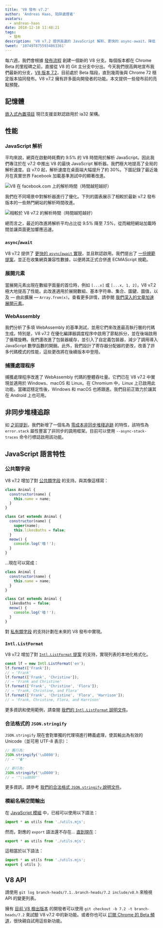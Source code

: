```yaml
---
title: 'V8 發布 v7.2'
author: 'Andreas Haas, 陷阱處理者'
avatars:
  - andreas-haas
date: 2018-12-18 11:48:21
tags:
  - 發布
description: 'V8 v7.2 提供高速的 JavaScript 解析、更快的 async-await、降低 ia32 的內存消耗、公開類字段等多項功能！'
tweet: '1074978755934863361'
---
```

每六週，我們會根據 [發布流程](/docs/release-process) 創建一個新的 V8 分支。每個版本都在 Chrome Beta 的里程碑之前，直接從 V8 的 Git 主分支中分出。今天我們很高興地宣布我們最新的分支，[V8 版本 7.2](https://chromium.googlesource.com/v8/v8.git/+log/branch-heads/7.2)，目前處於 Beta 階段，直到幾周後與 Chrome 72 穩定版本協同發布。V8 v7.2 擁有許多面向開發者的功能。本文提供一些發布前的亮點預覽。

<!--truncate-->
## 記憶體

[嵌入式內置項目](/blog/embedded-builtins) 現已支援並默認啟用於 ia32 架構。

## 性能

### JavaScript 解析

平均來說，網頁在啟動時耗費約 9.5% 的 V8 時間用於解析 JavaScript。因此我們專注於在 v7.2 中推出 V8 的最快 JavaScript 解析器。我們極大地提高了全局的解析速度。自 v7.0 起，解析速度在桌面端大幅提升了約 30%。下圖記錄了最近幾月在真實世界 Facebook 加載基準測試中的顯著改進。

![V8 在 facebook.com 上的解析時間（時間越短越好）](/_img/v8-release-72/facebook-parse-time.png)

我們在不同場景中對解析器進行了優化。下列的圖表展示了相較於最新 v7.2 發布版本的一些熱門網站的解析時間改進。

![相較於 V8 v7.2 的解析時間（時間越短越好）](/_img/v8-release-72/relative-parse-times.svg)

總而言之，最近的改進將解析平均占比從 9.5% 降至 7.5%，從而縮短網站加載時間並讓頁面更加響應迅速。

### `async`/`await`

V8 v7.2 提供了 [更快的 `async`/`await` 實現](/blog/fast-async#await-under-the-hood)，並且默認啟用。我們提出了 [一份規範提案](https://github.com/tc39/ecma262/pull/1250)，並正在收集網頁兼容性數據，以便將其正式合併進 ECMAScript 規範。

### 展開元素

當展開元素出現在數組字面量的首位時，例如 `[...x]` 或 `[...x, 1, 2]`，V8 v7.2 極大地提高了性能。此改進適用於展開數組、基本字符串、集合、圖鍵、圖值，以及 — 由此擴展 — `Array.from(x)`。查看更多詳情，請參閱 [我們深入的文章加速展開元素](/blog/spread-elements)。

### WebAssembly

我們分析了多項 WebAssembly 的基準測試，並用它們來改進最高執行層的代碼生成。特別是，V8 v7.2 在優化編譯器調度程序中啟用了節點拆分，並在後端啟用了循環旋轉。我們還改進了包裝器緩存，並引入了自定義包裝器，減少了調用導入 JavaScript 數學函數的開銷。此外，我們設計了寄存器分配器的更改，改善了許多代碼模式的性能，這些更改將在後續版本中登陸。

### 捕獲處理程序

捕獲處理程序改進了 WebAssembly 代碼的整體吞吐量。它們已在 V8 v7.2 中實現並適用於 Windows、macOS 和 Linux。在 Chromium 中，Linux 上已啟用此功能。當確認穩定性後，Windows 和 macOS 也將跟進。我們目前正致力於讓其在 Android 上也可用。

## 非同步堆棧追踪

如 [之前提到](/blog/fast-async#improved-developer-experience)，我們新增了一個名為 [零成本非同步堆棧追跡](https://bit.ly/v8-zero-cost-async-stack-traces) 的特性，該特性為 `error.stack` 屬性豐富了非同步的調用框架。目前可以使用 `--async-stack-traces` 命令行標誌啟用該功能。

## JavaScript 語言特性

### 公共類字段

V8 v7.2 增加了對 [公共類字段](/features/class-fields) 的支持。與其像這樣寫：

```js
class Animal {
  constructor(name) {
    this.name = name;
  }
}

class Cat extends Animal {
  constructor(name) {
    super(name);
    this.likesBaths = false;
  }
  meow() {
    console.log('喵！');
  }
}
```

…現在可以寫成：

```js
class Animal {
  constructor(name) {
    this.name = name;
  }
}

class Cat extends Animal {
  likesBaths = false;
  meow() {
    console.log('喵！');
  }
}
```

對 [私有類字段](/features/class-fields#private-class-fields) 的支持計劃在未來的 V8 發布中實現。

### `Intl.ListFormat`

V8 v7.2 增加了對 [`Intl.ListFormat` 提案](/features/intl-listformat) 的支持，實現列表的本地化格式化。

```js
const lf = new Intl.ListFormat('en');
lf.format(['Frank']);
// → 'Frank'
lf.format(['Frank', 'Christine']);
// → 'Frank and Christine'
lf.format(['Frank', 'Christine', 'Flora']);
// → 'Frank, Christine, and Flora'
lf.format(['Frank', 'Christine', 'Flora', 'Harrison']);
// → 'Frank, Christine, Flora, and Harrison'
```

更多資訊和使用範例，請查閱 [我們的 `Intl.ListFormat` 說明文件](/features/intl-listformat)。

### 合法格式的 `JSON.stringify`

`JSON.stringify` 現在會對單獨的代理項進行轉義處理，使其輸出為有效的 Unicode（並可用 UTF-8 表示）：

```js
// 舊行為:
JSON.stringify('\uD800');
// → '"�"'

// 新行為:
JSON.stringify('\uD800');
// → '"\\ud800"'
```

更多資訊，請參考 [我們的合法格式 `JSON.stringify` 說明文件](/features/well-formed-json-stringify)。

### 模組名稱空間輸出

在 [JavaScript 模組](/features/modules) 中，已經可以使用以下語法：

```js
import * as utils from './utils.mjs';
```

然而，對應的 `export` 語法還不存在… [直到現在](/features/module-namespace-exports)：

```js
export * as utils from './utils.mjs';
```

這相當於以下語法：

```js
import * as utils from './utils.mjs';
export { utils };
```

## V8 API

請使用 `git log branch-heads/7.1..branch-heads/7.2 include/v8.h` 來檢視 API 的變更列表。

擁有 [目前 V8 檢出版本](/docs/source-code#using-git) 的開發者可以使用 `git checkout -b 7.2 -t branch-heads/7.2` 來試驗 V8 v7.2 中的新功能。或者你也可以 [訂閱 Chrome 的 Beta 頻道](https://www.google.com/chrome/browser/beta.html)，很快親自試用這些新功能。
